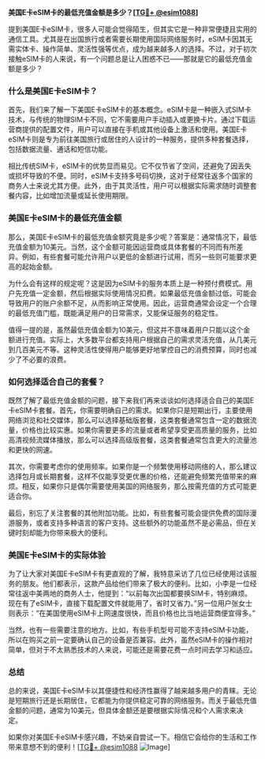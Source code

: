 **美国E卡eSIM卡的最低充值金额是多少？[[TG💪+ @esim1088](https://t.me/s/esim1088)]**

提到美国E卡eSIM卡，很多人可能会觉得陌生，但其实它是一种非常便捷且实用的通信工具。尤其是在出国旅行或者需要长期使用国际网络服务时，eSIM卡因其无需实体卡、操作简单、灵活性强等优点，成为越来越多人的选择。不过，对于初次接触eSIM卡的人来说，有一个问题总是让人困惑不已——那就是它的最低充值金额是多少？

### 什么是美国E卡eSIM卡？

首先，我们来了解一下美国E卡eSIM卡的基本概念。eSIM卡是一种嵌入式SIM卡技术，与传统的物理SIM卡不同，它不需要用户手动插入或更换卡片。通过下载运营商提供的配置文件，用户可以直接在手机或其他设备上激活和使用。美国E卡eSIM卡则是专为前往美国旅行或居住的人设计的一种服务，提供多种套餐选择，包括数据流量、通话和短信功能。

相比传统SIM卡，eSIM卡的优势显而易见。它不仅节省了空间，还避免了因丢失或损坏导致的不便。同时，eSIM卡支持多号码切换，这对于经常往返多个国家的商务人士来说尤其方便。此外，由于其灵活性，用户可以根据实际需求随时调整套餐内容，比如增加流量或延长使用期限。

### 美国E卡eSIM卡的最低充值金额

那么，美国E卡eSIM卡的最低充值金额究竟是多少呢？答案是：通常情况下，最低充值金额为10美元。当然，这个金额可能因运营商或具体套餐的不同而有所差异。例如，有些套餐可能允许用户以更低的金额进行试用，而另一些则可能要求更高的起始金额。

为什么会有这样的规定呢？这是因为eSIM卡的服务本质上是一种预付费模式。用户先充值一定金额，然后根据实际使用情况扣费。如果最低充值金额过低，可能会导致用户的账户余额不足，从而影响正常使用。因此，运营商通常会设定一个合理的最低充值门槛，既能满足用户的日常需求，又能保证服务的稳定性。

值得一提的是，虽然最低充值金额为10美元，但这并不意味着用户只能以这个金额进行充值。实际上，大多数平台都支持用户根据自己的需求灵活充值，从几美元到几百美元不等。这种灵活性使得用户能够更好地掌控自己的消费预算，同时也减少了不必要的浪费。

### 如何选择适合自己的套餐？

既然了解了最低充值金额的问题，接下来我们再来谈谈如何选择适合自己的美国E卡eSIM卡套餐。首先，你需要明确自己的需求。如果你只是短期出行，主要使用网络浏览和社交媒体，那么可以选择基础版套餐，这类套餐通常包含一定的数据流量，价格也比较实惠。如果你需要更多的流量或者希望享受更高质量的服务，比如高清视频流媒体播放，那么可以选择高级版套餐，这类套餐通常包含更大的流量池和更快的网速。

其次，你需要考虑你的使用频率。如果你是一个频繁使用移动网络的人，那么建议选择包月或长期套餐，这样不仅能享受更优惠的价格，还能避免频繁充值带来的麻烦。相反，如果你只是偶尔需要使用美国的网络服务，那么按需充值的方式可能更适合你。

最后，别忘了关注套餐的其他附加功能。比如，有些套餐可能会提供免费的国际漫游服务，或者支持多种语言的客户支持。这些额外的功能虽然不是必需品，但在关键时刻却能为你带来极大的便利。

### 美国E卡eSIM卡的实际体验

为了让大家对美国E卡eSIM卡有更直观的了解，我特意采访了几位已经使用过该服务的朋友。他们都表示，这款产品给他们带来了极大的便利。比如，小李是一位经常往返中美两地的商务人士，他提到：“以前每次出国都要换SIM卡，特别麻烦。现在有了eSIM卡，直接下载配置文件就能用了，省时又省力。”另一位用户张女士则表示：“在美国使用eSIM卡上网速度很快，而且价格也比当地运营商便宜得多。”

当然，也有一些需要注意的地方。比如，有些手机型号可能不支持eSIM卡功能，所以在购买之前一定要确认自己的设备是否兼容。此外，虽然eSIM卡的操作相对简单，但对于不太熟悉技术的人来说，可能还是需要花费一点时间去学习和适应。

### 总结

总的来说，美国E卡eSIM卡以其便捷性和经济性赢得了越来越多用户的青睐。无论是短期旅行还是长期居住，它都能为你提供稳定可靠的网络服务。而关于最低充值金额的问题，通常为10美元，但具体金额还是要根据实际情况和个人需求来决定。

如果你对美国E卡eSIM卡感兴趣，不妨亲自尝试一下。相信它会给你的生活和工作带来意想不到的便利！[[TG💪+ @esim1088](https://t.me/s/esim1088) ![Image](https://i.postimg.cc/4NQfJmqS/Snipaste-2025-05-13-00-14-12.png)]